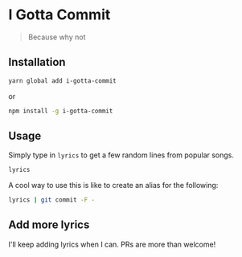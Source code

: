 # I Gotta Commit

> Because why not

## Installation

```sh
yarn global add i-gotta-commit
```

or

```sh
npm install -g i-gotta-commit
```

## Usage

Simply type in `lyrics` to get a few random lines from popular songs.

```sh
lyrics
```

A cool way to use this is like to create an alias for the following:

```sh
lyrics | git commit -F -
```

## Add more lyrics

I'll keep adding lyrics when I can. PRs are more than welcome!

